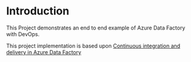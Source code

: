 # Introduction 
This Project demonstrates an end to end example of Azure Data Factory with DevOps.

This project implementation is based upon [Continuous integration and delivery in Azure Data Factory](https://docs.microsoft.com/en-us/azure/data-factory/continuous-integration-delivery)
